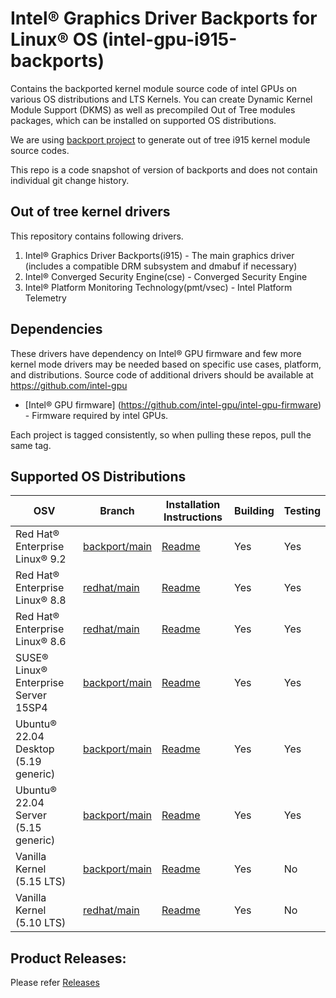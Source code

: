 # Intel® Graphics Driver Backports for Linux® OS (intel-gpu-i915-backports)

Contains the backported kernel module source code of intel GPUs on various OS distributions and LTS Kernels. You can create Dynamic Kernel Module Support (DKMS) as well as precompiled Out of Tree modules packages, which can be installed on supported OS distributions.

We are using [backport project](https://backports.wiki.kernel.org/index.php/Main_Page) to generate out of tree i915 kernel module source codes.

This repo is a code snapshot of version of backports and does not contain individual git change history.

## Out of tree kernel drivers
This repository contains following drivers.
1. Intel® Graphics Driver Backports(i915) - The main graphics driver (includes a compatible DRM subsystem and dmabuf if necessary)
2. Intel® Converged Security Engine(cse) - Converged Security Engine
3. Intel® Platform Monitoring Technology(pmt/vsec) - Intel Platform Telemetry

## Dependencies

  These drivers have dependency on Intel® GPU firmware and few more kernel mode drivers may be needed based on specific use cases, platform, and distributions. Source code of additional drivers should be available at https://github.com/intel-gpu

- [Intel® GPU firmware] (https://github.com/intel-gpu/intel-gpu-firmware) - Firmware required by intel GPUs.

Each project is tagged consistently, so when pulling these repos, pull the same tag.

## Supported OS Distributions

|   OSV |Branch         | Installation Instructions | Building | Testing|
|---    |---    | --- | --- | --- |
| Red Hat® Enterprise Linux® 9.2       | [backport/main](https://github.com/intel-gpu/intel-gpu-i915-backports/tree/backport/main) | [Readme](https://github.com/intel-gpu/intel-gpu-i915-backports/blob/backport/main/docs/README_redhat.md)| Yes | Yes |
| Red Hat® Enterprise Linux® 8.8       | [redhat/main](https://github.com/intel-gpu/intel-gpu-i915-backports/tree/redhat/main) | [Readme](https://github.com/intel-gpu/intel-gpu-i915-backports/blob/redhat/main/docs/README_redhat.md)| Yes | Yes |
| Red Hat® Enterprise Linux® 8.6       | [redhat/main](https://github.com/intel-gpu/intel-gpu-i915-backports/tree/redhat/main) | [Readme](https://github.com/intel-gpu/intel-gpu-i915-backports/blob/redhat/main/docs/README_redhat.md)| Yes | Yes |
| SUSE® Linux® Enterprise Server 15SP4 | [backport/main](https://github.com/intel-gpu/intel-gpu-i915-backports/tree/backport/main) | [Readme](https://github.com/intel-gpu/intel-gpu-i915-backports/blob/backport/main/docs/README_sles.md)| Yes | Yes |
| Ubuntu® 22.04 Desktop (5.19 generic)  | [backport/main](https://github.com/intel-gpu/intel-gpu-i915-backports/tree/backport/main) | [Readme](https://github.com/intel-gpu/intel-gpu-i915-backports/blob/backport/main/docs/README_ubuntu.md)| Yes | Yes |
| Ubuntu® 22.04 Server (5.15 generic)  | [backport/main](https://github.com/intel-gpu/intel-gpu-i915-backports/tree/backport/main) | [Readme](https://github.com/intel-gpu/intel-gpu-i915-backports/blob/backport/main/docs/README_ubuntu.md)| Yes | Yes |
| Vanilla Kernel (5.15 LTS) | [backport/main](https://github.com/intel-gpu/intel-gpu-i915-backports/tree/backport/main) | [Readme](https://github.com/intel-gpu/intel-gpu-i915-backports/blob/backport/main/docs/README_vanilla.md)| Yes | No |
| Vanilla Kernel (5.10 LTS)       | [redhat/main](https://github.com/intel-gpu/intel-gpu-i915-backports/tree/redhat/main) | [Readme](https://github.com/intel-gpu/intel-gpu-i915-backports/blob/redhat/main/docs/README_vanilla.md)| Yes | No |

## Product Releases:
Please refer [Releases](https://dgpu-docs.intel.com/releases/index.html)
